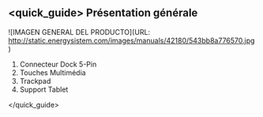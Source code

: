 ## <quick_guide> Présentation générale

![IMAGEN GENERAL DEL PRODUCTO](URL: http://static.energysistem.com/images/manuals/42180/543bb8a776570.jpg)

1. Connecteur Dock 5-Pin 
2. Touches Multimédia 
3. Trackpad 
4. Support  Tablet 

</quick_guide> 
